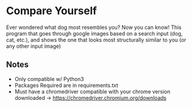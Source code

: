 # Compare Yourself

Ever wondered what dog most resembles you? Now you can know! This program that goes through google images based on a search input (dog, cat, etc.), and shows the one that looks most structurally similar to you (or any other input image)

## Notes

- Only compatible w/ Python3
- Packages Required are in requirements.txt
- Must have a chromedriver compatible with your chrome version downloaded -> https://chromedriver.chromium.org/downloads

